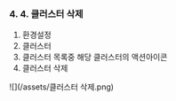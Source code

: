 ### 4. 4. 클러스터 삭제

1. 환경설정
2. 클러스터
3. 클러스터 목록중 해당 클러스터의 액션아이콘
4. 클러스터 삭제

![](/assets/클러스터 삭제.png)

